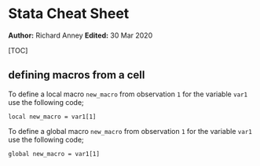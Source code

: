 # Stata Cheat Sheet
__Author:__ Richard Anney
__Edited:__ 30 Mar 2020

[TOC]

## defining macros from a cell
To define a local macro ``new_macro`` from observation ``1`` for the variable ``var1`` use the following code;

```
local new_macro = var1[1]
```

To define a global macro ``new_macro`` from observation ``1`` for the variable ``var1`` use the following code;

```
global new_macro = var1[1]
```


